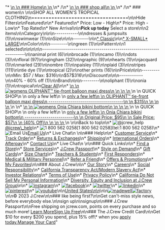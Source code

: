"*   [\n    \n    ### Home\n    \n    ](/)\n*   /\n*   [\n    \n    ### shop all\n    \n    ](/all)\n*   /\n*   ### women\n    \n\nSHOP ALL WOMEN'S TROPICAL CLOTHING\n==================================\n\nHide Filters\n\nFeatured\n\n*   Featured\n*   Price: Low - High\n*   Price: High - Low\n*   Top Rated\n*   New Arrival\n\n**Pick up today** Select a store\n\n2 items\n\nCategory\n\n\n------------\n\n[](/all/womens/categories/clothing?sub-categories=womens-shopall-dresses-and-jumpsuits&crawl=no&l_pattern=root-tropical)dresses & jumpsuits (1)\n\n[](/all/womens/categories/clothing?sub-categories=womens-shopall-swimwear&crawl=no&l_pattern=root-tropical)swimwear (1)\n\nSize\n\n\n--------\n\n[*   Classic](/all/womens/categories/clothing?crawl=no&fit=Classic&l_pattern=root-tropical)\n\n[*   X-SMALL](/all/womens/categories/clothing?crawl=no&l_pattern=root-tropical&size=X-SMALL)[*   LARGE](/all/womens/categories/clothing?crawl=no&l_pattern=root-tropical&size=LARGE)\n\nColor\n\n\n---------\n\n[](/all/womens/categories/clothing?crawl=no&l_color=root-green&l_pattern=root-tropical)green (1)\n\nPattern\n\n1 selected[](/all/womens/categories/clothing?crawl=no)\n\n\n\n\n---------------------------------------------------------------------\n\n[](/all/womens/categories/clothing?crawl=no&l_pattern=root-animal-print,root-tropical)animal print (6)\n\n[](/all/womens/categories/clothing?crawl=no&l_pattern=root-brocade,root-tropical)brocade (1)\n\n[](/all/womens/categories/clothing?crawl=no&l_pattern=root-camo,root-tropical)camo (1)\n\n[](/all/womens/categories/clothing?crawl=no&l_pattern=root-dots,root-tropical)dots (3)\n\n[](/all/womens/categories/clothing?crawl=no&l_pattern=root-floral,root-tropical)floral (97)\n\n[](/all/womens/categories/clothing?crawl=no&l_pattern=root-gingham,root-tropical)gingham (32)\n\n[](/all/womens/categories/clothing?crawl=no&l_pattern=root-graphic,root-tropical)graphic (9)\n\n[](/all/womens/categories/clothing?crawl=no&l_pattern=root-hearts,root-tropical)hearts (1)\n\n[](/all/womens/categories/clothing?crawl=no&l_pattern=root-jacquard,root-tropical)jacquard (1)\n\n[](/all/womens/categories/clothing?crawl=no&l_pattern=root-marled,root-tropical)marled (29)\n\n[](/all/womens/categories/clothing?crawl=no&l_pattern=root-ombre,root-tropical)ombre (1)\n\n[](/all/womens/categories/clothing?crawl=no&l_pattern=root-paisley,root-tropical)paisley (11)\n\n[](/all/womens/categories/clothing?crawl=no&l_pattern=root-plaid,root-tropical)plaid (3)\n\n[](/all/womens/categories/clothing?crawl=no&l_pattern=root-stripes,root-tropical)stripes (111)\n\n[](/all/womens/categories/clothing?crawl=no&l_pattern=root-tie-dye,root-tropical)tie dye (1)\n\n[](/all/womens/categories/clothing?crawl=no)tropical (2)\n\n[](/all/womens/categories/clothing?crawl=no&l_pattern=root-other-prints,root-tropical)other prints (16)\n\nPrice\n\n\n---------\n\nMin: $57 / Max: $316\n\n$57$316\n\nDiscount\n\n\n------------\n\n[](/all/womens/categories/clothing?crawl=no&discount=40to60Off&l_pattern=root-tropical)40% - 60% off (1)\n\nBrand\n\n\n---------\n\n[](/all/womens/categories/clothing?brand=OLIPHANT&crawl=no&l_pattern=root-tropical)oliphant (1)\n\n[](/all/womens/categories/clothing?brand=ONIA&crawl=no&l_pattern=root-tropical)onia (1)\n\ntropical[](/all/womens/categories/clothing?crawl=no)\n\n[Clear All](/all/womens/categories/clothing?crawl=no)\n\n*   [\n    \n    ![womens OLIPHANT&trade; tie-front balloon maxi dress](https://www.jcrew.com/s7-img-facade/N7156_BR5415?hei=640&crop=0,0,512,0)\n    \n    \n    \n    ](/p/womens/categories/clothing/dresses-and-jumpsuits/oliphanttrade-tie-front-balloon-maxi-dress/N7156?display=standard&fit=Classic&color_name=olive&colorProductCode=N7156)\n    \n    QUICK SHOP\n    \n    only a few left\n    \n    [only a few left\n    \n    OLIPHANT™ tie-front balloon maxi dress\n    --------------------------------------\n    \n    $315\n    \n    \n    \n    ](/p/womens/categories/clothing/dresses-and-jumpsuits/oliphanttrade-tie-front-balloon-maxi-dress/N7156?display=standard&fit=Classic&color_name=olive&colorProductCode=N7156)\n    \n*   [\n    \n    ![womens Onia Chiara bikini bottom](https://www.jcrew.com/s7-img-facade/N3524_EF0043_m?hei=640&crop=0,0,512,0)\n    \n    \n    \n    ](/p/womens/categories/clothing/swimwear/onia-chiara-bikini-bottom/N3524?display=standard&fit=Classic&color_name=black-multi&colorProductCode=N3524)\n    \n    QUICK SHOP\n    \n    only a few left\n    \n    [only a few left\n    \n    Onia Chiara bikini bottom\n    -------------------------\n    \n    Original Price: $95\n    \n    Sale Price: $57\n    \n    (40% Off)\n    \n    \n    \n    ](/p/womens/categories/clothing/swimwear/onia-chiara-bikini-bottom/N3524?display=standard&fit=Classic&color_name=black-multi&colorProductCode=N3524)\n    \n\nBack to top\n\n*   ![@jcrew_help](/next-static/images/sidecar-modules/footer/twitter-2.svg)[@jcrew\\_help](https://twitter.com/jcrew_help)\n*   ![1 800 562 0258](/next-static/images/sidecar-modules/footer/phone-2.svg)[1 800 562 0258](tel:1 800 562 0258)\n*   ![Email Us](/next-static/images/sidecar-modules/footer/email.svg)[Email Us](mailto:help@jcrew.com)\n*   Live Chat\n    \n\n### Help\n\n*   [Customer Service](/help/customer-service)\n*   [Track Order](/help/order-status)\n*   [Returns & Exchanges](/help/returns-exchanges)\n*   [Shipping](/help/shipping-handling)\n*   [International Orders](/help/international-orders)\n*   [Afterpay](/afterpay-faq)\n*   [Contact Us](/help/contact-us)\n*   Live Chat\n    \n\n### Quick Links\n\n*   [Find a Store](https://stores.jcrew.com/search)\n*   [Store Services](/s/store-services)\n*   [J.Crew Passport](/s/rewards)\n*   [Style on Demand](/s/style-on-demand)\n*   [Gift Cards](/help/gift-card)\n*   [Size Charts](/r/size-charts)\n*   [Teachers & Students](/s/teacher-student-discount)\n*   [First Responders](/s/military-medical-first-responder-discount)\n*   [Medical & Military Personnel](/s/military-medical-first-responder-discount)\n*   [Refer a Friend](/share)\n*   [Offers & Promotions](/best-deals)\n*   [My Favorites](/favorites)\n\n### About J.Crew\n\n*   [Our Story](/s/aboutus)\n*   [Careers](https://jobs.jcrew.com)\n*   [Social Responsibility](/s/corporate-responsibility)\n*   [California Transparency Act/Modern Slavery Act](/s/CSR-california-transparency-act)\n*   [Investor Relations](https://investors.jcrew.com)\n*   [Terms of Use](/help/terms-of-use)\n*   [Privacy Policy](/help/privacy-policy)\n*   [California Do Not Sell My Personal Information](https://jcrew.clarip.com/dsr/create?brand=jcrew&type=3)\n*   [Diversity, Equity and Inclusion at J.Crew Group](/s/diversity-equity-inclusion)\n\n*   [![instagram](/next-static/images/sidecar-modules/footer/instagram-2.svg)](http://instagram.com/jcrew)\n*   [![facebook](/next-static/images/sidecar-modules/footer/facebook-2.svg)](https://www.facebook.com/jcrew)\n*   [![twitter](/next-static/images/sidecar-modules/footer/twitter-2.svg)](https://twitter.com/jcrew)\n*   [![linkedin](/next-static/images/sidecar-modules/footer/linkedin.svg)](https://www.linkedin.com/company/j-crew)\n*   [![pinterest](/next-static/images/sidecar-modules/footer/pinterest-2.svg)](http://pinterest.com/jcrew/)\n*   [![youtube](/next-static/images/sidecar-modules/footer/youtube-2.svg)](http://www.youtube.com/user/jcrewinsider)\n\n[United States\n\n](/r/context-chooser)\n\n[![madewell](/next-static/images/sidecar-modules/footer/madewell.svg)](https://www.madewell.com)[![factory](/next-static/images/sidecar-modules/navigation/jcrew-factory-logo-black.svg)](https://factory.jcrew.com)\n\n© 2023 J.Crew\n\n### like being first?\n\nGet can't-miss style news, before everybody else.\n\nsign up\n\nsignup\n\n### J.Crew Passport\n\nFree shipping on jcrew.com, points on every purchase and so much more! [Learn More](/s/rewards)[Sign Up Free](/?register=true)\n\n### The J.Crew Credit Card\n\nGet $10 for every $200 you spend, plus 15% off\\* when you [apply today.](/s/credit-card)[Manage Your Card](https://d.comenity.net/jcrew/)"